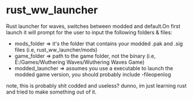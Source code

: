 # rust_ww_launcher
<p>
Rust launcher for waves, switches between modded and default.On first launch it will prompt for the user to input the following folders & files:
</p>

<ul>
  <li>mods_folder => it's the folder that contains your modded .pak and .sig files (i.e, rust_ww_launcher/mods)</li>
  <li>game_folder => path to the game folder, not the binary (i.e, E:/Games/Wuthering Waves/Wuthering Waves Game)</li>
  <li>modded_launcher => assumes you use a executable to launch the modded game version, you should probably include -fileopenlog</li>
</ul>

note, this is probably shit codded and useless? dunno, im just learning rust and tried to make something out of it.

